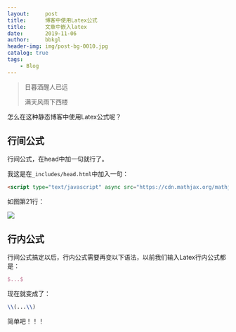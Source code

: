 ```yaml
---
layout:     post
title:      博客中使用Latex公式
title:      文章中嵌入latex
date:       2019-11-06
author:     bbkgl
header-img: img/post-bg-0010.jpg
catalog: true
tags:
    - Blog
---
```


>日暮酒醒人已远
>
>满天风雨下西楼

怎么在这种静态博客中使用Latex公式呢？

## 行间公式

行间公式，在head中加一句就行了。

我这是在`_includes/head.html`中加入一句：

```html
<script type="text/javascript" async src="https://cdn.mathjax.org/mathjax/latest/MathJax.js?config=TeX-MML-AM_CHTML"></script>
```

如图第21行：

![](https://ae01.alicdn.com/kf/H7208cf29212b418eaf1cd7bc6549e9dbU.jpg)

## 行内公式

行间公式搞定以后，行内公式需要再变以下语法，以前我们输入Latex行内公式都是：

```latex
$...$
```

现在就变成了：

```latex
\\(...\\)
```

简单吧！！！